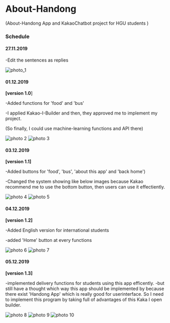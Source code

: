 # About-Handong
(About-Handong App and KakaoChatbot project for HGU students )


### Schedule

#### 27.11.2019
-Edit the sentences as replies

![photo_1](/Image-sources/27.11.2019.png ) 


#### 01.12.2019 
__[version 1.0__]

-Added functions for 'food' and 'bus'

-I applied Kakao-I-Builder and then, they approved me to implement my project.

(So finally, I could use machine-learning functions and API there)

![photo 2](/Image-sources/01.12.2019.png ) 
![photo 3](/Image-sources/01.12.2019-(2).png ) 


#### 03.12.2019 
__[version 1.1]__ 

-Added buttons for 'food', 'bus', 'about this app' and 'back home')

-Changed the system showing like below images because Kakao recommend me to use the bottom button, then users can use it effectiently.

![photo 4](/Image-sources/03.12.2019.jpeg ) 
![photo 5](/Image-sources/03.12.2019-(2).png ) 


#### 04.12.2019 
__[version 1.2]__ 

-Added English version for international students

-added 'Home' button at every functions

![photo 6](/Image-sources/04.12.2019.png ) 
![photo 7](/Image-sources/04.12.2019-(2).png ) 


#### 05.12.2019 
__[version 1.3]__ 

-implemented delivery functions for students using this app efficently.
-but still have a thought which way this app should be implemented by because there exist 'Handong App' which is really good for userinterface. So I need to implement this program by taking full of advantages of this Kaka I open builder.

![photo 8](/Image-sources/05.12.2019.jpeg ) 
![photo 9](/Image-sources/05.12.2019-(2).jpeg ) 
![photo 10](/Image-sources/05.12.2019-(3).jpeg ) 
